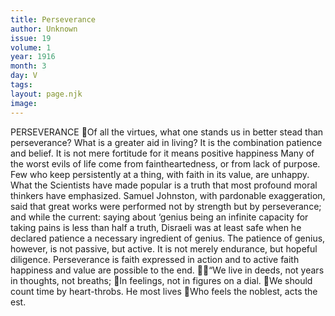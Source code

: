 ```yaml
---
title: Perseverance
author: Unknown
issue: 19
volume: 1
year: 1916
month: 3
day: V
tags:
layout: page.njk
image:
---
```

PERSEVERANCE Of all the virtues, what one stands us in better stead than perseverance? What is a greater aid in living? It is the combination patience and belief. It is not mere fortitude for it means positive happiness Many of the worst evils of life come from faintheartedness, or from lack of purpose. Few who keep persistently at a thing, with faith in its value, are unhappy. What the Scientists have made popular is a truth that most profound moral thinkers have emphasized. Samuel Johnston, with pardonable exaggeration, said that great works were performed not by strength but by perseverance; and while the current: saying about ‘genius being an infinite capacity for taking pains is less than half a truth, Disraeli was at least safe when he declared patience a necessary ingredient of genius. The patience of genius, however, is not passive, but active. It is not merely endurance, but hopeful diligence. Perseverance is faith expressed in action and to active faith happiness and value are possible to the end. “We live in deeds, not years in thoughts, not breaths; In feelings, not in figures on a dial. We should count time by heart-throbs. He most lives Who feels the noblest, acts the est. 
